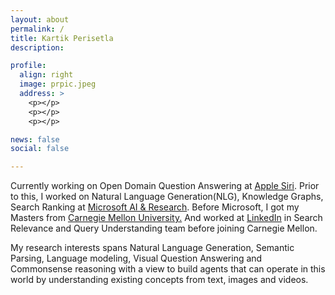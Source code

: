 ```yaml
---
layout: about
permalink: /
title: Kartik Perisetla
description:

profile:
  align: right
  image: prpic.jpeg
  address: >
    <p></p>
    <p></p>
    <p></p>

news: false
social: false

---
```

<p align="left">
Currently working on Open Domain Question Answering at <a href="https://www.apple.com/siri/" target="_blank">Apple Siri</a>. Prior to this, I worked on Natural Language Generation(NLG), Knowledge Graphs, Search Ranking at <a href="http://microsoft.com" target="_blank">Microsoft AI & Research</a>. Before Microsoft, I got my Masters from <a href="http://cmu.edu/" target="_blank">Carnegie Mellon University.</a> And worked at <a href="https://linkedin.com" target="_blank">LinkedIn</a> in Search Relevance and Query Understanding team before joining Carnegie Mellon.
</p>

<p align="left">
My research interests spans Natural Language Generation, Semantic Parsing, Language modeling, Visual Question Answering and Commonsense reasoning with a view to build agents that can operate in this world by understanding existing concepts from text, images and videos.
</p>

